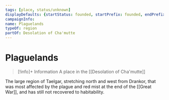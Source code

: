 ```yaml
---
tags: [place, status/unknown]
displayDefaults: {startStatus: founded, startPrefix: founded, endPrefix: destroyed, endStatus: destroyed}
campaignInfo:
name: Plaguelands
typeOf: region
partOf: Desolation of Cha'mutte
---
```

# Plaguelands
>[!info]+ Information
> A place in the [[Desolation of Cha'mutte]]


The large region of Taelgar, stretching north and west from Drankor, that was most affected by the plague and red mist at the end of the [[Great War]], and has still not recovered to habitability. 


